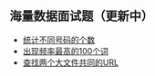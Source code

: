 
## 海量数据面试题（更新中）

- [统计不同号码的个数](./1-count-phone-num.md)
- [出现频率最高的100个词](./2-find-hign-frequency-word.md)
- [查找两个大文件共同的URL](./3-find-same-url.md)
